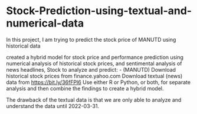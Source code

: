 # Stock-Prediction-using-textual-and-numerical-data
In this project, I am trying to predict the stock price of MANUTD using historical data 

created a hybrid model for stock price and performance prediction using numerical analysis of historical stock prices, and sentimental analysis of news headlines, Stock to analyze and predict: - (MANUTD) Download historical stock prices from finance.yahoo.com Download textual (news) data from https://bit.ly/36fFPI6 Use either R or Python, or both, for separate analysis and then combine the findings to create a hybrid model.

The drawback of the textual data is that we are only able to analyze and understand the data until 2022-03-31.


